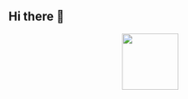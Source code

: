 ## Hi there 👋

<div id="header" align="center">
  <img src="https://i.giphy.com/media/v1.Y2lkPTc5MGI3NjExYnN3OWljMXFoZ2I3ZXRqM3JibmNrdmxqeDJ0Nmw5eGV5NTRxNjk1byZlcD12MV9pbnRlcm5hbF9naWZfYnlfaWQmY3Q9Zw/UnJGadtuhAALncLGlV/giphy.gif" width="100"/>
</div>

<!--
**ukhanovAN/ukhanovAN** is a ✨ _special_ ✨ repository because its `README.md` (this file) appears on your GitHub profile.

Here are some ideas to get you started:

- 🔭 I’m currently working on ...
- 🌱 I’m currently learning ...
- 👯 I’m looking to collaborate on ...
- 🤔 I’m looking for help with ...
- 💬 Ask me about ...
- 📫 How to reach me: ...
- 😄 Pronouns: ...
- ⚡ Fun fact: ...
-->
